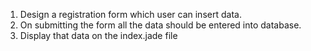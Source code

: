 1. Design a registration form which user can insert data.
2. On submitting the form all the data should be entered into database.
3. Display that data on the index.jade file